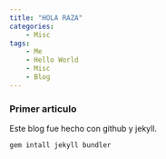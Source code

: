 ```yaml
---
title: "HOLA RAZA"
categories: 
    - Misc
tags:
    - Me
    - Hello World
    - Misc
    - Blog
---
```


### Primer articulo

Este blog fue hecho con github y jekyll.

~~~
gem intall jekyll bundler
~~~